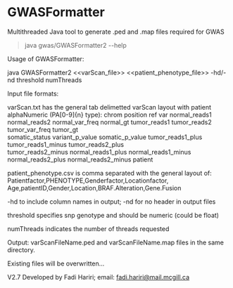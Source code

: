 # GWASFormatter
Multithreaded Java tool to generate .ped and .map files required for GWAS 

> java gwas/GWASFormatter2 --help

Usage of GWASFormatter:

java GWASFormatter2 <<varScan_file>> <<patient_phenotype_file>> -hd/-nd threshold numThreads

Input file formats:

varScan.txt has the general tab delimetted varScan layout with patient alphaNumeric (PA[0-9]{n} type): chrom	position	ref	var	normal_reads1	
normal_reads2	normal_var_freq	normal_gt	tumor_reads1	tumor_reads2	tumor_var_freq	tumor_gt	
somatic_status	variant_p_value	somatic_p_value	tumor_reads1_plus	tumor_reads1_minus	tumor_reads2_plus	
tumor_reads2_minus	normal_reads1_plus	normal_reads1_minus	normal_reads2_plus	normal_reads2_minus	patient

patient_phenotype.csv is comma separated with the general layout of: Patientfactor,PHENOTYPE,Genderfactor,Locationfactor,
Age,patientID,Gender,Location,BRAF.Alteration,Gene.Fusion

-hd to include column names in output; -nd for no header in output files

threshold specifies snp genotype and should be numeric (could be float)

numThreads indicates the number of threads requested

Output: varScanFileName.ped and varScanFileName.map files in the same directory. 

Existing files will be overwritten...

V2.7 Developed by Fadi Hariri; email: fadi.hariri@mail.mcgill.ca


